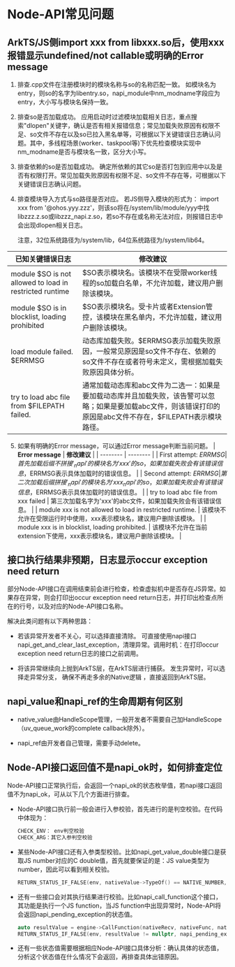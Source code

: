 # Node-API常见问题

## ArkTS/JS侧import xxx from libxxx.so后，使用xxx报错显示undefined/not callable或明确的Error message

1. 排查.cpp文件在注册模块时的模块名称与so的名称匹配一致。
   如模块名为entry，则so的名字为libentry.so，napi_module中nm_modname字段应为entry，大小写与模块名保持一致。

2. 排查so是否加载成功。
   应用启动时过滤模块加载相关日志，重点搜索"dlopen"关键字，确认是否有相关报错信息；常见加载失败原因有权限不足、so文件不存在以及so已拉入黑名单等，可根据以下关键错误日志确认问题。其中，多线程场景(worker、taskpool等)下优先检查模块实现中nm_modname是否与模块名一致，区分大小写。

3. 排查依赖的so是否加载成功。
   确定所依赖的其它so是否打包到应用中以及是否有权限打开。常见加载失败原因有权限不足、so文件不存在等，可根据以下关键错误日志确认问题。

4. 排查模块导入方式与so路径是否对应。
   若JS侧导入模块的形式为： import xxx from '\@ohos.yyy.zzz'，则该so将在/system/lib/module/yyy中找libzzz.z.so或libzzz_napi.z.so，若so不存在或名称无法对应，则报错日志中会出现dlopen相关日志。

   注意，32位系统路径为/system/lib，64位系统路径为/system/lib64。

| **已知关键错误日志** | **修改建议** |
| -------- | -------- |
| module $SO is not allowed to load in restricted runtime | $SO表示模块名。该模块不在受限worker线程的so加载白名单，不允许加载，建议用户删除该模块。 |
| module $SO is in blocklist, loading prohibited | $SO表示模块名。受卡片或者Extension管控，该模块在黑名单内，不允许加载，建议用户删除该模块。 |
| load module failed. $ERRMSG | 动态库加载失败。$ERRMSG表示加载失败原因，一般常见原因是so文件不存在、依赖的so文件不存在或者符号未定义，需根据加载失败原因具体分析。 |
| try to load abc file from $FILEPATH failed. | 通常加载动态库和abc文件为二选一：如果是要加载动态库并且加载失败，该告警可以忽略；如果是要加载abc文件，则该错误打印的原因是abc文件不存在，$FILEPATH表示模块路径。 |

5. 如果有明确的Error message，可以通过Error message判断当前问题。
| **Error message** | **修改建议** |
| -------- | -------- |
| First attempt: $ERRMSG | 首先加载后缀不拼接'_napi'的模块名为'xxx'的so，如果加载失败会有该错误信息，$ERRMSG表示具体加载时的错误信息。 |
| Second attempt: $ERRMSG | 第二次加载后缀拼接'_napi'的模块名为'xxx_napi'的so，如果加载失败会有该错误信息，$ERRMSG表示具体加载时的错误信息。 |
| try to load abc file from xxx failed | 第三次加载名字为'xxx'的abc文件，如果加载失败会有该错误信息。 |
| module xxx is not allowed to load in restricted runtime. | 该模块不允许在受限运行时中使用，xxx表示模块名，建议用户删除该模块。 |
| module xxx is in blocklist, loading prohibited. | 该模块不允许在当前extension下使用，xxx表示模块名，建议用户删除该模块。 |

## 接口执行结果非预期，日志显示occur exception need return

部分Node-API接口在调用结束前会进行检查，检查虚拟机中是否存在JS异常。如果存在异常，则会打印出occur exception need return日志，并打印出检查点所在的行号，以及对应的Node-API接口名称。

解决此类问题有以下两种思路：

- 若该异常开发者不关心，可以选择直接清除。
  可直接使用napi接口napi_get_and_clear_last_exception，清理异常。调用时机：在打印occur exception need return日志的接口之前调用。

- 将该异常继续向上抛到ArkTS层，在ArkTS层进行捕获。
  发生异常时，可以选择走异常分支， 确保不再走多余的Native逻辑 ，直接返回到ArkTS层。

## napi_value和napi_ref的生命周期有何区别

- native_value由HandleScope管理，一般开发者不需要自己加HandleScope（uv_queue_work的complete callback除外）。

- napi_ref由开发者自己管理，需要手动delete。

## Node-API接口返回值不是napi_ok时，如何排查定位

Node-API接口正常执行后，会返回一个napi_ok的状态枚举值，若napi接口返回值不为napi_ok，可从以下几个方面进行排查。

- Node-API接口执行前一般会进行入参校验，首先进行的是判空校验。在代码中体现为：

  ```cpp
  CHECK_ENV： env判空校验
  CHECK_ARG：其它入参判空校验
  ```

- 某些Node-API接口还有入参类型校验。比如napi_get_value_double接口是获取JS number对应的C double值，首先就要保证的是：JS value类型为number，因此可以看到相关校验。

  ```cpp
  RETURN_STATUS_IF_FALSE(env, nativeValue->TypeOf() == NATIVE_NUMBER, napi_number_expected);
  ```

- 还有一些接口会对其执行结果进行校验。比如napi_call_function这个接口，其功能是执行一个JS function，当JS function中出现异常时，Node-API将会返回napi_pending_exception的状态值。

  ```cpp
  auto resultValue = engine->CallFunction(nativeRecv, nativeFunc, nativeArgv, argc);
  RETURN_STATUS_IF_FALSE(env, resultValue != nullptr, napi_pending_exception)
  ```

- 还有一些状态值需要根据相应Node-API接口具体分析：确认具体的状态值，分析这个状态值在什么情况下会返回，再排查具体出错原因。
